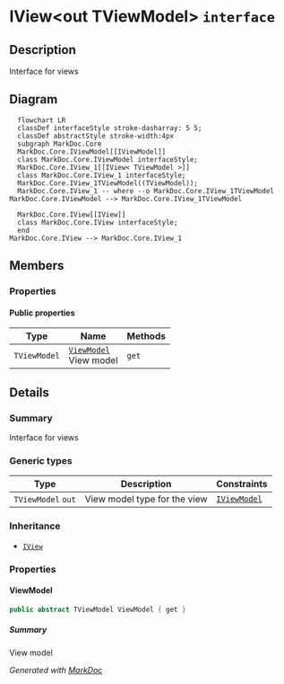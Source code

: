 # IView&lt;out TViewModel&gt; `interface`

## Description
Interface for views

## Diagram
```mermaid
  flowchart LR
  classDef interfaceStyle stroke-dasharray: 5 5;
  classDef abstractStyle stroke-width:4px
  subgraph MarkDoc.Core
  MarkDoc.Core.IViewModel[[IViewModel]]
  class MarkDoc.Core.IViewModel interfaceStyle;
  MarkDoc.Core.IView_1[[IView< TViewModel >]]
  class MarkDoc.Core.IView_1 interfaceStyle;
  MarkDoc.Core.IView_1TViewModel((TViewModel));
  MarkDoc.Core.IView_1 -- where --o MarkDoc.Core.IView_1TViewModel
MarkDoc.Core.IViewModel --> MarkDoc.Core.IView_1TViewModel

  MarkDoc.Core.IView[[IView]]
  class MarkDoc.Core.IView interfaceStyle;
  end
MarkDoc.Core.IView --> MarkDoc.Core.IView_1
```

## Members
### Properties
#### Public  properties
| Type | Name | Methods |
| --- | --- | --- |
| `TViewModel` | [`ViewModel`](markdoccore-IViewT.md#viewmodel)<br>View model | `get` |

## Details
### Summary
Interface for views

### Generic types
| Type | Description | Constraints |
| --- | --- | --- |
| `TViewModel` `out` | View model type for the view | [`IViewModel`](./markdoccore-IViewModel.md) |

### Inheritance
 - [
`IView`
](./markdoccore-IView.md)

### Properties
#### ViewModel
```csharp
public abstract TViewModel ViewModel { get }
```
##### Summary
View model

*Generated with* [*MarkDoc*](https://github.com/hailstorm75/MarkDoc.Core)
